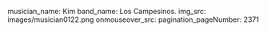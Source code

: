 musician_name: Kim
band_name: Los Campesinos.
img_src: images/musician0122.png
onmouseover_src: 
pagination_pageNumber: 2371